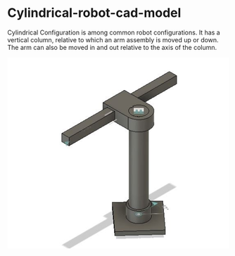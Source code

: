 # Cylindrical-robot-cad-model
Cylindrical Configuration is among common robot configurations.  It has a vertical column, relative to which an arm assembly is moved up or down. The arm can also be moved in and out relative to the axis of the column.

![](3.JPG)
